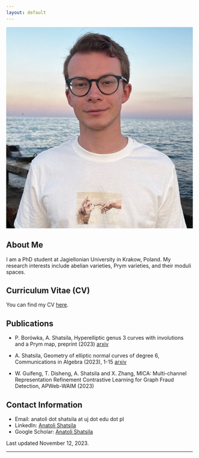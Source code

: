 ```yaml
---
layout: default
---
```



![Anatoli Shatsila](profile_photo.jpg)

## About Me

I am a PhD student at Jagiellonian University in Krakow, Poland. My research interests include abelian varieties, Prym varieties, and their moduli spaces.

## Curriculum Vitae (CV)

You can find my CV [here](cv.pdf).

## Publications

- P. Borówka, A. Shatsila, Hyperelliptic genus 3 curves with involutions and a Prym map, preprint (2023) [arxiv](https://arxiv.org/abs/2308.07038)

- A. Shatsila, Geometry of elliptic normal curves of degree 6, Communications in Algebra (2023), 1-15 [arxiv](https://arxiv.org/abs/2203.11672)

- W. Guifeng, T. Disheng, A. Shatsila and X. Zhang, MICA: Multi-channel Representation Refinement Contrastive Learning for Graph Fraud Detection, APWeb-WAIM (2023)

## Contact Information

- Email: anatoli dot shatsila at uj dot edu dot pl
- LinkedIn: [Anatoli Shatsila](https://www.linkedin.com/in/anatoli-shatsila-392b5b206/)
- Google Scholar: [Anatoli Shatsila](https://scholar.google.com/citations?user=Ka-_WPcAAAAJ&hl=en)

Last updated November 12, 2023.

---
